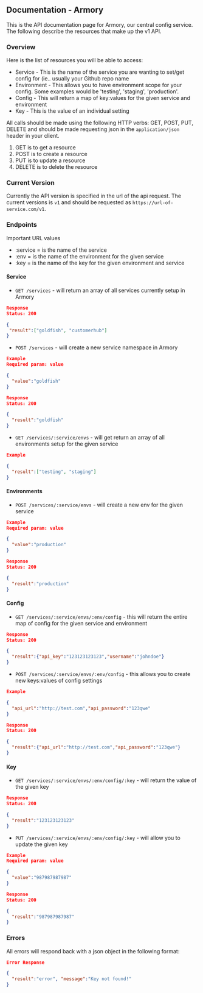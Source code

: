 ## Documentation - Armory
This is the API documentation page for Armory, our central config
service. The following describe the resources that make up the v1 API.

### Overview
Here is the list of resources you will be able to access:

* Service - This is the name of the service you are wanting to set/get
config for (ie.. usually your Github repo name
* Environment - This allows you to have environment scope for your
config. Some examples would be 'testing', 'staging', 'production'.
* Config - This will return a map of key:values for the given service
and environment
* Key - This is the value of an individual setting


All calls should be made using the following HTTP verbs: GET, POST, PUT,
DELETE and should be made requesting json in the `application/json`
header in your client.

1. GET is to get a resource
2. POST is to create a resource
3. PUT is to update a resource
4. DELETE is to delete the resource

### Current Version
Currently the API version is specified in the url of the api request. The
current versions is `v1` and should be requested as
`https://url-of-service.com/v1`.

### Endpoints

Important URL values
* :service = is the name of the service
* :env = is the name of the environment for the given service
* :key = is the name of the key for the given environment and service


#### **Service**

* `GET /services` - will return an array of all services currently setup in Armory

```json
Response
Status: 200

{
 "result":["goldfish", "customerhub"]
}
```


* `POST /services` - will create a new service namespace in Armory

```json
Example
Required param: value

{
  "value":"goldfish"
}
```
```json
Response
Status: 200

{
  "result":"goldfish"
}
```

* `GET /services/:service/envs` - will get return an array of all environments setup for the given service

```json
Example

{
  "result":["testing", "staging"]
}
```

#### **Environments**

* `POST /services/:service/envs` - will create a new env for the given service

```json
Example
Required param: value

{
  "value":"production"
}
```
```json
Response
Status: 200

{
  "result":"production"
}
```

#### **Config**

* `GET /services/:service/envs/:env/config` - this will return the entire map of config for the given service and environment

```json
Response
Status: 200

{
  "result":{"api_key":"123123123123","username":"johndoe"}
}
```

* `POST /services/:service/envs/:env/config` - this allows you to create new keys:values of config settings

```json
Example

{
  "api_url":"http://test.com","api_password":"123qwe"
}
```

```json
Response
Status: 200

{
  "result":{"api_url":"http://test.com","api_password":"123qwe"}
}
```

#### **Key**

* `GET /services/:service/envs/:env/config/:key` - will return the value of the given key

```json
Response
Status: 200

{
  "result":"123123123123"
}
```

* `PUT /services/:service/envs/:env/config/:key` - will allow you to update the given key

```json
Example
Required param: value

{
  "value":"987987987987"
}
```

```json
Response
Status: 200

{
  "result":"987987987987"
}
```

### Errors

All errors will respond back with a json object in the following format:

```json
Error Response

{
  "result":"error", "message":"Key not found!"
}
```

